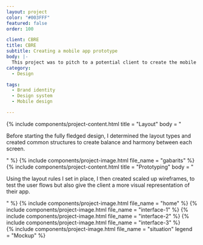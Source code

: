 ```yaml
---
layout: project
color: "#003FFF"
featured: false
order: 100

client: CBRE
title: CBRE
subtitle: Creating a mobile app prototype
body: |-
  This project was to pitch to a potential client to create the mobile app for a tower in the Paris financial district. The whole platform and design system was creted from scratch.
category:
  - Design

tags:
  - Brand identity
  - Design system
  - Mobile design

---
```


<div class="section">
  <div class="section__container">
    {% include components/project-content.html
      title = "Layout"
      body = "
        <p>Before starting the fully fledged design, I determined the layout types and created common structures to create balance and harmony between each screen.</p>
      "
    %}
    {% include components/project-image.html file_name = "gabarits" %}
  </div>
</div>

<div class="section">
  <div class="section__container">
    {% include components/project-content.html
      title = "Prototyping"
      body = "
        <p>Using the layout rules I set in place, I then created scaled up wireframes, to test the user flows but also give the client a more visual representation of their app.</p>
      "
    %}
    {% include components/project-image.html file_name = "home" %}
    {% include components/project-image.html file_name = "interface-1" %}
    {% include components/project-image.html file_name = "interface-2" %}
    {% include components/project-image.html file_name = "interface-3" %}
  </div>
</div>

<div class="section">
  <div class="section__container">
    {% include components/project-image.html
      file_name = "situation"
      legend = "Mockup"
    %}
  </div>
</div>

